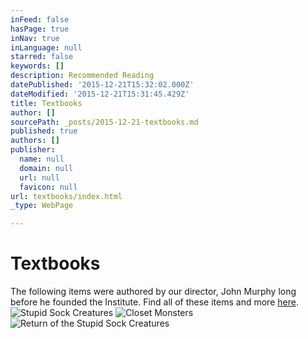 ```yaml
---
inFeed: false
hasPage: true
inNav: true
inLanguage: null
starred: false
keywords: []
description: Recommended Reading
datePublished: '2015-12-21T15:32:02.000Z'
dateModified: '2015-12-21T15:31:45.429Z'
title: Textbooks
author: []
sourcePath: _posts/2015-12-21-textbooks.md
published: true
authors: []
publisher:
  name: null
  domain: null
  url: null
  favicon: null
url: textbooks/index.html
_type: WebPage

---
```

# Textbooks

The following items were authored by our director, John Murphy long before he founded the Institute. Find all of these items and more [here][0].
![Stupid Sock Creatures](https://s3-us-west-2.amazonaws.com/the-grid-img/p/ae667be50606e3fb7e4606a260cef6f125e4cfc5.jpg)
![Closet Monsters](https://s3-us-west-2.amazonaws.com/the-grid-img/p/c2ddd748f1df1185de6398e9ee049a92ca06e1b4.jpg)
![Return of the Stupid Sock Creatures](https://s3-us-west-2.amazonaws.com/the-grid-img/p/48076e849cb176cfd0d74c69649bc3cf3ff847fe.jpg)

[0]: http://www.amazon.com/John-Murphy/e/B001K8GFA0/ref=sr_ntt_srch_lnk_7?qid=1450710010&sr=1-7